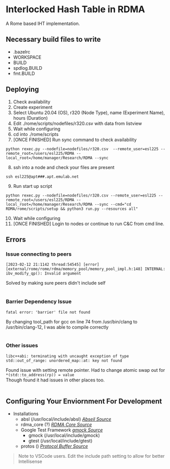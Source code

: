 # Interlocked Hash Table in RDMA

A Rome based IHT implementation.

## Necessary build files to write

- .bazelrc
- WORKSPACE
- BUILD
- spdlog.BUILD
- fmt.BUILD

## Deploying

1. Check availability
2. Create experiment
3. Select Ubuntu 20.04 (OS), r320 (Node Type), name (Experiment Name), hours (Duration)
4. Edit ./rome/scripts/nodefiles/r320.csv with data from listview
5. Wait while configuring
6. cd into ./rome/scripts
7. [ONCE FINISHED] Run sync command to check availability
```{bash}
python rexec.py --nodefile=nodefiles/r320.csv  --remote_user=esl225 --remote_root=/users/esl225/RDMA --local_root=/home/manager/Research/RDMA --sync
```
8. ssh into a node and check your files are present
```{bash}
ssh esl225@apt###.apt.emulab.net
```
9. Run start up script
```{bash}
python rexec.py --nodefile=nodefiles/r320.csv --remote_user=esl225 --remote_root=/users/esl225/RDMA --local_root=/home/manager/Research/RDMA --sync --cmd="cd RDMA/rome/scripts/setup && python3 run.py --resources all"
```
10. Wait while configuring
11. [ONCE FINISHED] Login to nodes or continue to run C&C from cmd line.

## Errors

### Issue connecting to peers

```
[2023-02-12 21:1142 thread:54545] [error] [external/rome/rome/rdma/memory_pool/memory_pool_impl.h:148] INTERNAL: ibv_modify_qp(): Invalid argument
```

Solved by making sure peers didn't include self 
<br><br>

### Barrier Dependency Issue

```
fatal error: 'barrier' file not found
```
By changing tool_path for gcc on line 74 from /usr/bin/clang to /usr/bin/clang-12, I was able to compile correctly 
<br><br>

### Other issues

```
libc++abi: terminating with uncaught exception of type std::out_of_range: unordered_map::at: key not found
```
Found issue with setting remote pointer. Had to change atomic swap out for ```*(std::to_address(rp)) = value```<br>
Though found it had issues in other places too.
<br><br>

## Configuring Your Enviornment For Development

- Installations
    - absl (/usr/local/include/absl) <i>[Abseil Source](https://github.com/abseil/abseil-cpp)</i>
    - rdma_core (?) <i>[RDMA Core Source](https://github.com/linux-rdma/rdma-core)</i>
    - Google Test Framework <i>[gmock Source](https://github.com/google/googletest)</i>
        - gmock (/usr/local/include/gmock) 
        - gtest (/usr/local/include/gtest)
    - protos () <i>[Protocol Buffer Source](https://github.com/protocolbuffers/protobuf)</i>

> Note to VSCode users. Edit the include path setting to allow for better Intellisense
   
